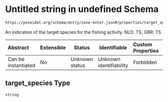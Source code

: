 # Untitled string in undefined Schema

```txt
https://poseidat.org/schema/entry/zone-enter.json#/properties/target_species
```

An indication of the target species for the fishing activity. NLD: TS, GBR: TS


| Abstract            | Extensible | Status         | Identifiable            | Custom Properties | Additional Properties | Access Restrictions | Defined In                                                                |
| :------------------ | ---------- | -------------- | ----------------------- | :---------------- | --------------------- | ------------------- | ------------------------------------------------------------------------- |
| Can be instantiated | No         | Unknown status | Unknown identifiability | Forbidden         | Allowed               | none                | [zone-enter.json\*](schemas/entry/zone-enter.json "open original schema") |

## target_species Type

`string`

